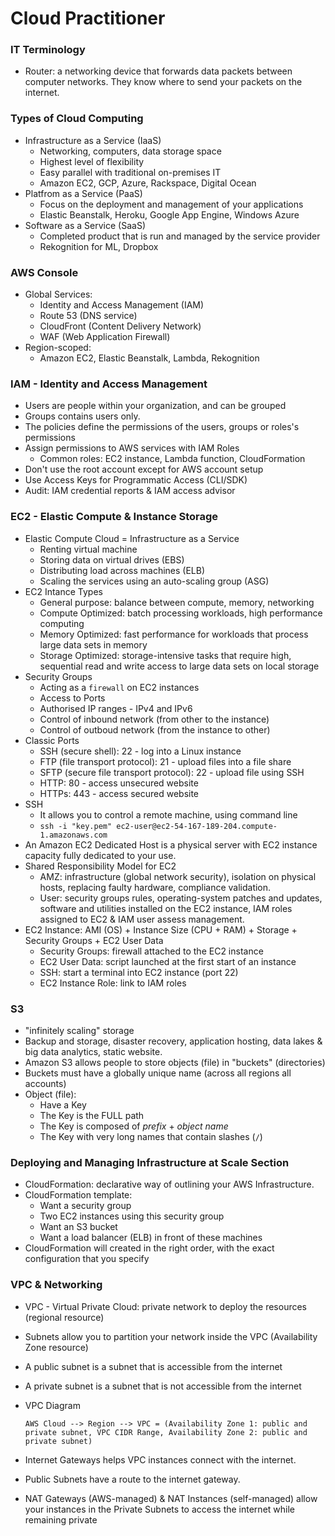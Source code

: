 # Cloud Practitioner

### IT Terminology
- Router: a networking device that forwards data packets between computer networks. They know where to send your packets on the internet.

### Types of Cloud Computing
- Infrastructure as a Service (IaaS)
    - Networking, computers, data storage space
    - Highest level of flexibility
    - Easy parallel with traditional on-premises IT
    - Amazon EC2, GCP, Azure, Rackspace, Digital Ocean
- Platfrom as a Service (PaaS)
    - Focus on the deployment and management of your applications
    - Elastic Beanstalk, Heroku, Google App Engine, Windows Azure
- Software as a Service (SaaS)
    - Completed product that is run and managed by the service provider
    - Rekognition for ML, Dropbox

### AWS Console
- Global Services:
    - Identity and Access Management (IAM)
    - Route 53 (DNS service)
    - CloudFront (Content Delivery Network)
    - WAF (Web Application Firewall)
- Region-scoped:
    - Amazon EC2, Elastic Beanstalk, Lambda, Rekognition

### IAM - Identity and Access Management
- Users are people within your organization, and can be grouped
- Groups contains users only.
- The policies define the permissions of the users, groups or roles's permissions
- Assign permissions to AWS services with IAM Roles
    - Common roles: EC2 instance, Lambda function, CloudFormation
- Don't use the root account except for AWS account setup
- Use Access Keys for Programmatic Access (CLI/SDK)
- Audit: IAM credential reports & IAM access advisor

### EC2 - Elastic Compute & Instance Storage
- Elastic Compute Cloud = Infrastructure as a Service
    - Renting virtual machine
    - Storing data on virtual drives (EBS)
    - Distributing load across machines (ELB)
    - Scaling the services using an auto-scaling group (ASG)
- EC2 Intance Types
    - General purpose: balance between compute, memory, networking
    - Compute Optimized: batch processing workloads, high performance computing
    - Memory Optimized: fast performance for workloads that process large data sets in memory
    - Storage Optimized: storage-intensive tasks that require high, sequential read and write access to large data sets on local storage
- Security Groups
    - Acting as a `firewall` on EC2 instances
    - Access to Ports
    - Authorised IP ranges - IPv4 and IPv6
    - Control of inbound network (from other to the instance)
    - Control of outboud network (from the instance to other)
- Classic Ports
    - SSH (secure shell): 22 - log into a Linux instance
    - FTP (file transport protocol): 21 - upload files into a file share
    - SFTP (secure file transport protocol): 22 - upload file using SSH
    - HTTP: 80 - access unsecured website
    - HTTPs: 443 - access secured website
- SSH
    - It allows you to control a remote machine, using command line
    - `ssh -i "key.pem" ec2-user@ec2-54-167-189-204.compute-1.amazonaws.com`
- An Amazon EC2 Dedicated Host is a physical server with EC2 instance capacity fully dedicated to your use.
 - Shared Responsibility Model for EC2
    - AMZ: infrastructure (global network security), isolation on physical hosts, replacing faulty hardware, compliance validation.
    - User: security groups rules, operating-system patches and updates, software and utilities installed on the EC2 instance, IAM roles assigned to EC2 & IAM user assess management.
- EC2 Instance: AMI (OS) + Instance Size (CPU + RAM) + Storage + Security Groups + EC2 User Data
    - Security Groups: firewall attached to the EC2 instance
    - EC2 User Data: script launched at the first start of an instance
    - SSH: start a terminal into EC2 instance (port 22)
    - EC2 Instance Role: link to IAM roles
### S3
- "infinitely scaling" storage
- Backup and storage, disaster recovery, application hosting, data lakes & big data analytics, static website.
- Amazon S3 allows people to store objects (file) in "buckets" (directories)
- Buckets must have a globally unique name (across all regions all accounts)
- Object (file):
    - Have a Key
    - The Key is the FULL path
    - The Key is composed of _prefix_ + _object name_
    - The Key with very long names that contain slashes (`/`)

### Deploying and Managing Infrastructure at Scale Section
- CloudFormation: declarative way of outlining your AWS Infrastructure.
- CloudFormation template:
    - Want a security group
    - Two EC2 instances using this security group
    - Want an S3 bucket
    - Want a load balancer (ELB) in front of these machines
- CloudFormation will created in the right order, with the exact configuration that you specify

### VPC & Networking
- VPC - Virtual Private Cloud: private network to deploy the resources (regional resource)
- Subnets allow you to partition your network inside the VPC (Availability Zone resource)
- A public subnet is a subnet that is accessible from the internet
- A private subnet is a subnet that is not accessible from the internet
- VPC Diagram

    ```
    AWS Cloud --> Region --> VPC = (Availability Zone 1: public and private subnet, VPC CIDR Range, Availability Zone 2: public and private subnet)
    ```
- Internet Gateways helps VPC instances connect with the internet.
- Public Subnets have a route to the internet gateway.
- NAT Gateways (AWS-managed) & NAT Instances (self-managed) allow your instances in the Private Subnets to access the internet while remaining private